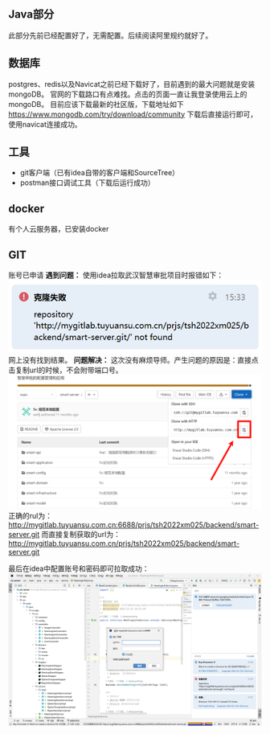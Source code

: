 
## Java部分
此部分先前已经配置好了，无需配置。后续阅读阿里规约就好了。

## 数据库

postgres、redis以及Navicat之前已经下载好了，目前遇到的最大问题就是安装mongoDB。
官网的下载路口有点难找。点击的页面一直让我登录使用云上的mongoDB。
目前应该下载最新的社区版，下载地址如下
https://www.mongodb.com/try/download/community
下载后直接运行即可，使用navicat连接成功。

## 工具

- git客户端（已有idea自带的客户端和SourceTree）
- postman接口调试工具（下载后运行成功）
## docker
有个人云服务器，已安装docker
## GIT
账号已申请
**遇到问题：** 
使用idea拉取武汉智慧审批项目时报错如下：
![](../other/Pasted%20image%2020240410153820.png)
网上没有找到结果。
**问题解决：**
这次没有麻烦导师。产生问题的原因是：直接点击复制url的时候，不会附带端口号。
![](../other/Pasted%20image%2020240410154013.png)
正确的rul为：http://mygitlab.tuyuansu.com.cn:6688/prjs/tsh2022xm025/backend/smart-server.git
而直接复制获取的url为：http://mygitlab.tuyuansu.com.cn/prjs/tsh2022xm025/backend/smart-server.git

最后在idea中配置账号和密码即可拉取成功：
![](../other/Pasted%20image%2020240410154158.png)